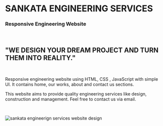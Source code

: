 # SANKATA ENGINEERING SERVICES

### Responsive Engineering Website

<br>

## "WE DESIGN YOUR DREAM PROJECT AND TURN THEM INTO REALITY."

<br>

<p>Responsive engineering website using HTML, CSS , JavaScript with simple UI. It contains home, our works, about and contact us sections.</p>

<p>This website aims to provide quality engineering services like design, construction and management. Feel free to contact us via email.</p>

<br>

![sankata engineerign services website design](./images/sankata-website.png)
